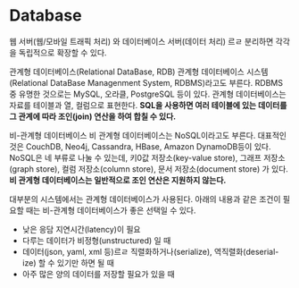 # Database

웹 서버(웹/모바일 트래픽 처리) 와 데이터베이스 서버(데이터 처리) 르ㄹ 분리하면 각각을 독립적으로 확장할 수 있다.

관계형 데이터베이스(Relational DataBase, RDB)
관계형 데이터베이스 시스템(Relational DataBase Managenment System, RDBMS)라고도 부른다. RDBMS 중 유명한 것으로는 MySQL, 오라클, PostgreSQL 등이 있다.
관계형 데이터베이스는 자료를 테이블과 열, 컬럼으로 표현한다.
**SQL을 사용하면 여러 테이블에 있는 데이터를 그 관계에 따라 조인(join) 연산을 하여 합칠 수 있다.**

비-관계형 데이터베이스
비 관계형 데이터베이스는 NoSQL이라고도 부른다. 대표적인 것은 CouchDB, Neo4j, Cassandra, HBase, Amazon DynamoDB등이 있다.
NoSQL은 네 부류로 나눌 수 있는데, 키0값 저장소(key-value store), 그래프 저장소(graph store), 컬럼 저장소(column store), 문서 저장소(document store) 가 있다.
**비 관게형 데이터베이스는 일반적으로 조인 연산은 지원하지 않는다.**

대부분의 시스템에서는 관계형 데이터베이스가 사용된다. 아래의 내용과 같은 조건이 필요할 때는 비-관계형 데이터베이스가 좋은 선택일 수 있다.

- 낮은 응담 지연시간(latency)이 필요
- 다루는 데이터가 비정형(unstructured) 일 때
- 데이터(json, yaml, xml 등)르ㄹ 직렬화하거나(serialize), 역직렬화(deserial-ize) 할 수 있기만 하면 될 때
- 아주 많은 양의 데이터를 저장할 필요가 있을 때
